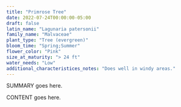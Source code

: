```yaml
---
title: "Primrose Tree"
date: 2022-07-24T00:00:00-05:00
draft: false
latin_name: "Lagunaria patersonii"
family_name: "Malvaceae"
plant_type: "Tree (evergreen)"
bloom_time: "Spring;Summer"
flower_color: "Pink"
size_at_maturity: "> 24 ft"
water_needs: "Low"
additional_characteristices_notes: "Does well in windy areas."
---
```


SUMMARY goes here.

<!--more-->

CONTENT goes here.